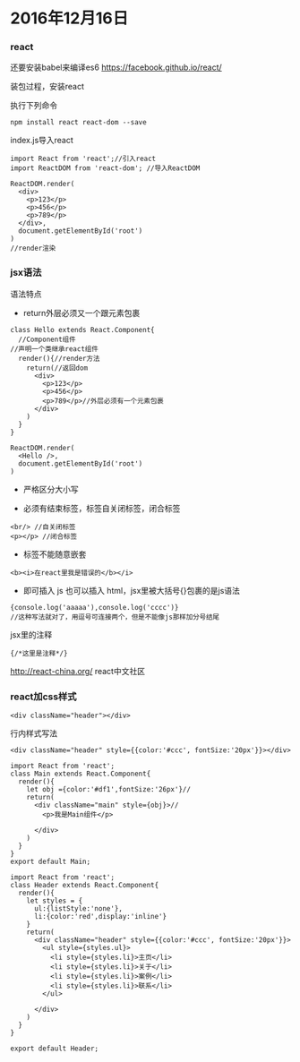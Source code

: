 # 2016年12月16日

### react

还要安装babel来编译es6
https://facebook.github.io/react/

装包过程，安装react

执行下列命令

```
npm install react react-dom --save

```

index.js导入react

```
import React from 'react';//引入react
import ReactDOM from 'react-dom'; //导入ReactDOM
```

```
ReactDOM.render(
  <div>
    <p>123</p>
    <p>456</p>
    <p>789</p>
  </div>,
  document.getElementById('root')
)
//render渲染
```


### jsx语法

语法特点

- return外层必须又一个跟元素包裹

```
class Hello extends React.Component{
  //Component组件
//声明一个类继承react组件
  render(){//render方法
    return(//返回dom
      <div>
        <p>123</p>
        <p>456</p>
        <p>789</p>//外层必须有一个元素包裹
      </div>
    )
  }
}

ReactDOM.render(
  <Hello />,
  document.getElementById('root')
)

```

- 严格区分大小写

- 必须有结束标签，标签自关闭标签，闭合标签

```
<br/> //自关闭标签
<p></p> //闭合标签

```

- 标签不能随意嵌套

```
<b><i>在react里我是错误的</b></i>
```

- 即可插入 js 也可以插入 html，jsx里被大括号{}包裹的是js语法

```
{console.log('aaaaa'),console.log('cccc')}
//这种写法就对了，用逗号可连接两个，但是不能像js那样加分号结尾

```
jsx里的注释

```
{/*这里是注释*/}
```


http://react-china.org/ react中文社区


### react加css样式



```
<div className="header"></div>
```


行内样式写法

```
<div className="header" style={{color:'#ccc', fontSize:'20px'}}></div>

```

```
import React from 'react';
class Main extends React.Component{
  render(){
    let obj ={color:'#df1',fontSize:'26px'}//
    return(
      <div className="main" style={obj}>//
        <p>我是Main组件</p>

      </div>
    )
  }
}
export default Main;

```

```
import React from 'react';
class Header extends React.Component{
  render(){
    let styles = {
      ul:{listStyle:'none'},
      li:{color:'red',display:'inline'}
    }
    return(
      <div className="header" style={{color:'#ccc', fontSize:'20px'}}>
        <ul style={styles.ul}>
          <li style={styles.li}>主页</li>
          <li style={styles.li}>关于</li>
          <li style={styles.li}>案例</li>
          <li style={styles.li}>联系</li>
        </ul>

      </div>
    )
  }
}

export default Header;

```
